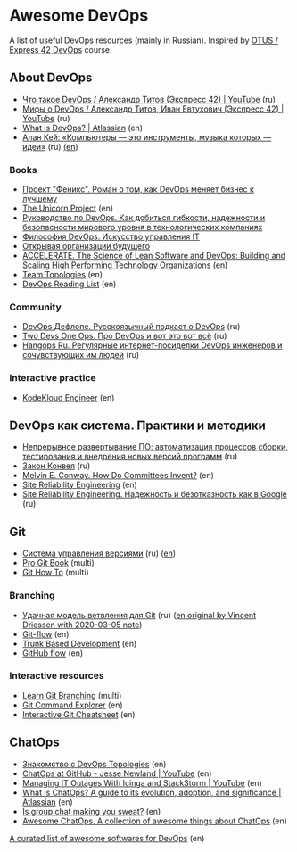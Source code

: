 # Awesome DevOps
A list of useful DevOps resources (mainly in Russian).
Inspired by [OTUS / Express 42 DevOps](https://otus.ru/lessons/devops-praktiki-i-instrumenty/) course.

## About DevOps

- [Что такое DevOps / Александр Титов (Экспресс 42) | YouTube](https://youtu.be/php6DfXXG0Y) (ru)
- [Мифы о DevOps / Александр Титов, Иван Евтухович (Экспресс 42) | YouTube](https://youtu.be/hG5Bm3dgk3o) (ru)
- [What is DevOps? | Atlassian](https://www.atlassian.com/devops) (en)
- [Алан Кей: «Компьютеры — это инструменты, музыка которых — идеи»](https://habr.com/ru/company/philtech/blog/420555/) (ru) [(en)](http://web.archive.org/web/20090228161351/http://content.scholastic.com/browse/article.jsp?id=5&print=2)

### Books

- [Проект "Феникс". Роман о том, как DevOps меняет бизнес к лучшему](https://eksmo.ru/book/proekt-feniks-roman-o-tom-kak-devops-menyaet-biznes-k-luchshemu-ITD583259/)
- [The Unicorn Project](https://itrevolution.com/the-unicorn-project/) (en)
- [Руководство по DevOps. Как добиться гибкости, надежности и безопасности мирового уровня в технологических компаниях](https://www.mann-ivanov-ferber.ru/books/rukovodstvo-po-devops/)
- [Философия DevOps. Искусство управления IT](https://www.piter.com/collection/all/product/filosofiya-devops-iskusstvo-upravleniya-it-2)
- [Открывая организации будущего](https://www.mann-ivanov-ferber.ru/books/novyj-vzglyad-na-organizacii/)
- [ACCELERATE. The Science of Lean Software and DevOps: Building and Scaling High Performing Technology Organizations](https://itrevolution.com/book/accelerate/) (en)
- [Team Topologies](https://teamtopologies.com/book) (en)
- [DevOps Reading List](https://www.goodreads.com/list/show/30720.DevOps_Reading_List?fbclid=IwAR0nO6NI5N6Z9TJ02-5okWY9efcs5bsJN8qUyuuOKjTl0nH5RzUhng7yBMU) (en)

### Community

- [DevOps Дефлопе. Русскоязычный подкаст о DevOps](https://devopsdeflope.ru) (ru)
- [Two Devs One Ops. Про DevOps и вот это вот всё](https://www.2d1o.ru) (ru)
- [Hangops Ru. Регулярные интернет-посиделки DevOps инженеров и сочувствующих им людей](http://hangops.ru) (ru)

### Interactive practice

- [KodeKloud Engineer](https://engineer.kodekloud.com) (en)

## DevOps как система. Практики и методики

- [Непрерывное развертывание ПО: автоматизация процессов сборки, тестирования и внедрения новых версий программ](http://www.williamspublishing.com/Books/978-5-8459-1739-3.html) (ru)
- [Закон Конвея](http://evtuhovich.ru/blog/2016/10/05/conways-law/) (ru)
- [Melvin E. Conway. How Do Committees Invent?](http://www.melconway.com/Home/Committees_Paper.html) (en)
- [Site Reliability Engineering](https://landing.google.com/sre/books/) (en)
- [Site Reliability Engineering. Надежность и безотказность как в Google](https://www.piter.com/collection/all/product/site-reliability-engineering-nadezhnost-i-bezotkaznost-kak-v-google) (ru)

## Git

- [Система управления версиями](https://ru.wikipedia.org/wiki/%D0%A1%D0%B8%D1%81%D1%82%D0%B5%D0%BC%D0%B0_%D1%83%D0%BF%D1%80%D0%B0%D0%B2%D0%BB%D0%B5%D0%BD%D0%B8%D1%8F_%D0%B2%D0%B5%D1%80%D1%81%D0%B8%D1%8F%D0%BC%D0%B8) (ru) ([en](https://en.wikipedia.org/wiki/Version_control))
- [Pro Git Book](https://git-scm.com/book) (multi)
- [Git How To](https://githowto.com) (multi)

### Branching

- [Удачная модель ветвления для Git](https://habr.com/ru/post/106912/) (ru) ([en original by Vincent Driessen with 2020-03-05 note](https://nvie.com/posts/a-successful-git-branching-model/))
- [Git-flow](https://github.com/nvie/gitflow) (en)
- [Trunk Based Development](https://trunkbaseddevelopment.com) (en)
- [GitHub flow](https://guides.github.com/introduction/flow/) (en)

### Interactive resources

- [Learn Git Branching](https://learngitbranching.js.org) (multi)
- [Git Command Explorer](https://gitexplorer.com) (en)
- [Interactive Git Cheatsheet](https://ndpsoftware.com/git-cheatsheet.html) (en)

## ChatOps

- [Знакомство с DevOps Topologies](https://web.devopstopologies.com) (en)
- [ChatOps at GitHub - Jesse Newland | YouTube](https://www.youtube.com/watch?v=NST3u-GjjFw) (en)
- [Managing IT Outages With Icinga and StackStorm | YouTube](https://www.youtube.com/watch?v=DpEMqTfCuc8) (en)
- [What is ChatOps? A guide to its evolution, adoption, and significance | Atlassian](https://www.atlassian.com/blog/software-teams/what-is-chatops-adoption-guide) (en)
- [Is group chat making you sweat?](https://m.signalvnoise.com/is-group-chat-making-you-sweat/) (en)
- [Awesome ChatOps. A collection of awesome things about ChatOps](https://github.com/exAspArk/awesome-chatops) (en)


[A curated list of awesome softwares for DevOps](https://github.com/awesome-soft/awesome-devops) (en)
